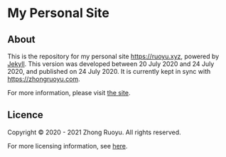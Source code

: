 # My Personal Site

## About

This is the repository for my personal site https://ruoyu.xyz, powered by [Jekyll](https://jekyllrb.com/). This version was developed between 20 July 2020 and 24 July 2020, and published on 24 July 2020. It is currently kept in sync with https://zhongruoyu.com.

For more information, please visit [the site](https://ruoyu.xyz).

## Licence

Copyright © 2020 - 2021 Zhong Ruoyu. All rights reserved.

For more licensing information, see [here](/LICENSE.md).
